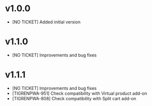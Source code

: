 v1.0.0
=============

- [NO TICKET] Added initial version

v1.1.0
=============

- [NO TICKET] Improvements and bug fixes

v1.1.1
=============

- [NO TICKET] Improvements and bug fixes
- [TIGRENPWA-951] Check compatibility with Virtual product add-on
- [TIGRENPWA-808] Check compatibility with Split cart add-on
